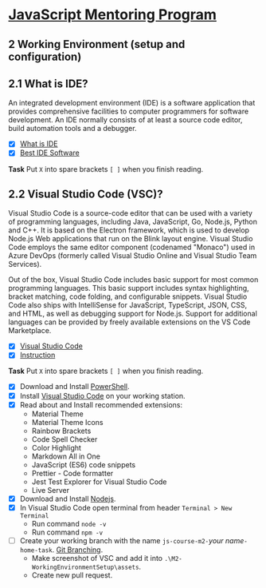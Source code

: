 # [JavaScript Mentoring Program](../README.md)

## 2 Working Environment (setup and configuration)

## 2.1 What is IDE?

An integrated development environment (IDE) is a software application that provides comprehensive facilities to computer programmers for software development. An IDE normally consists of at least a source code editor, build automation tools and a debugger.

- [X] [What is IDE](https://www.youtube.com/watch?v=gr0xT1xnbTg)
- [X] [Best IDE Software](https://websitesetup.org/best-ide-software/)

**Task** Put `X` into spare brackets `[ ]` when you finish reading.

## 2.2 Visual Studio Code (VSC)?

Visual Studio Code is a source-code editor that can be used with a variety of programming languages, including Java, JavaScript, Go, Node.js, Python and C++. It is based on the Electron framework, which is used to develop Node.js Web applications that run on the Blink layout engine. Visual Studio Code employs the same editor component (codenamed "Monaco") used in Azure DevOps (formerly called Visual Studio Online and Visual Studio Team Services).

Out of the box, Visual Studio Code includes basic support for most common programming languages. This basic support includes syntax highlighting, bracket matching, code folding, and configurable snippets. Visual Studio Code also ships with IntelliSense for JavaScript, TypeScript, JSON, CSS, and HTML, as well as debugging support for Node.js. Support for additional languages can be provided by freely available extensions on the VS Code Marketplace.

- [X] [Visual Studio Code](https://code.visualstudio.com/)
- [X] [Instruction](https://code.visualstudio.com/docs/?dv=win64user)

**Task** Put `X` into spare brackets `[ ]` when you finish reading.

- [X] Download and Install [PowerShell](https://docs.microsoft.com/en-us/powershell/scripting/windows-powershell/install/installing-windows-powershell?view=powershell-7.2).
- [X] Install [Visual Studio Code](https://code.visualstudio.com/Download) on your working station.
- [X] Read about and Install recommended extensions:
  - Material Theme
  - Material Theme Icons  
  - Rainbow Brackets
  - Code Spell Checker
  - Color Highlight
  - Markdown All in One
  - JavaScript (ES6) code snippets
  - Prettier - Code formatter
  - Jest Test Explorer for Visual Studio Code
  - Live Server
- [X] Download and Install [Nodejs](https://nodejs.org/en/download/).
- [X] In Visual Studio Code  open terminal from header `Terminal > New Terminal`
  - Run command `node -v`
  - Run command `npm -v`
- [ ] Create your working branch with the name `js-course-m2-`*your name*`-home-task`. [Git Branching](https://git-scm.com/book/en/v2/Git-Branching-Basic-Branching-and-Merging).
  - Make screenshot of VSC and add it into `.\M2-WorkingEnvironmentSetup\assets`.
  - Create new pull request.

